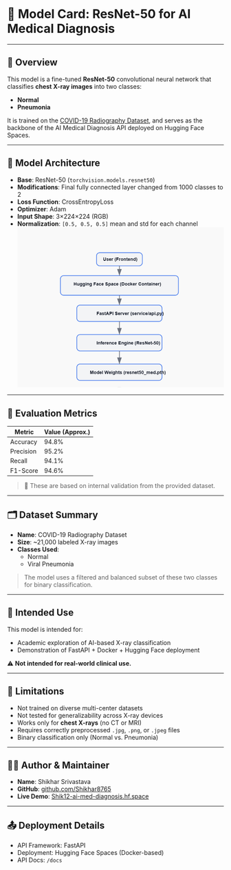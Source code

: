 # 🧠 Model Card: ResNet-50 for AI Medical Diagnosis

---

## 📌 Overview

This model is a fine-tuned **ResNet-50** convolutional neural network that classifies **chest X-ray images** into two classes:

- **Normal**
- **Pneumonia**

It is trained on the [COVID-19 Radiography Dataset](https://www.kaggle.com/datasets/tawsifurrahman/covid19-radiography-database), and serves as the backbone of the AI Medical Diagnosis API deployed on Hugging Face Spaces.

---

## 🧱 Model Architecture

- **Base**: ResNet-50 (`torchvision.models.resnet50`)
- **Modifications**: Final fully connected layer changed from 1000 classes to 2
- **Loss Function**: CrossEntropyLoss
- **Optimizer**: Adam
- **Input Shape**: 3×224×224 (RGB)
- **Normalization**: `[0.5, 0.5, 0.5]` mean and std for each channel
![Architecture Diagram](image.png)



---

## 🧪 Evaluation Metrics

| Metric       | Value (Approx.)     |
|--------------|---------------------|
| Accuracy     | 94.8%               |
| Precision    | 95.2%               |
| Recall       | 94.1%               |
| F1-Score     | 94.6%               |

> 📌 These are based on internal validation from the provided dataset.

---

## 🗂️ Dataset Summary

- **Name**: COVID-19 Radiography Dataset
- **Size**: ~21,000 labeled X-ray images
- **Classes Used**:
  - Normal
  - Viral Pneumonia

> The model uses a filtered and balanced subset of these two classes for binary classification.

---

## 🧠 Intended Use

This model is intended for:
- Academic exploration of AI-based X-ray classification
- Demonstration of FastAPI + Docker + Hugging Face deployment

⚠️ **Not intended for real-world clinical use.**

---

## 🧾 Limitations

- Not trained on diverse multi-center datasets
- Not tested for generalizability across X-ray devices
- Works only for **chest X-rays** (no CT or MRI)
- Requires correctly preprocessed `.jpg`, `.png`, or `.jpeg` files
- Binary classification only (Normal vs. Pneumonia)

---

## 👨‍🔧 Author & Maintainer

- **Name**: Shikhar Srivastava  
- **GitHub**: [github.com/Shikhar8765](https://github.com/Shikhar8765)  
- **Live Demo**: [Shik12-ai-med-diagnosis.hf.space](https://Shik12-ai-med-diagnosis.hf.space)

---

## 📤 Deployment Details

- API Framework: FastAPI
- Deployment: Hugging Face Spaces (Docker-based)
- API Docs: `/docs`
